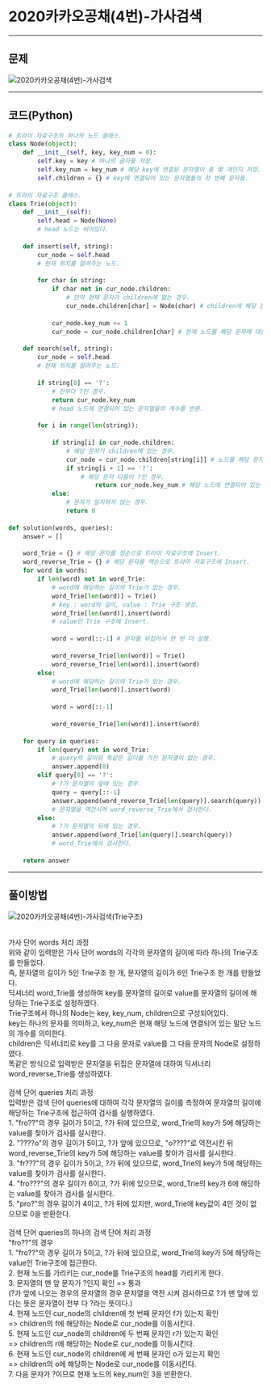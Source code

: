 # 2020카카오공채(4번)-가사검색

****

## 문제

![2020카카오공채(4번)-가사검색](/image_file/2020카카오공채(4번)-가사검색.png)

****

## 코드(Python)
```Python
# 트라이 자료구조의 하나의 노드 클래스.
class Node(object):
    def __init__(self, key, key_num = 0):
        self.key = key # 하나의 글자를 저장.
        self.key_num = key_num # 해당 key에 연결된 문자열이 총 몇 개인지 저장.
        self.children = {} # key에 연결되어 있는 문자열들의 첫 번째 문자들.

# 트라이 자료구조 클래스.
class Trie(object):
    def __init__(self):
        self.head = Node(None)
        # head 노드는 비어있다.

    def insert(self, string):
        cur_node = self.head
        # 현재 위치를 알려주는 노드.

        for char in string:
            if char not in cur_node.children:
                # 만약 현재 문자가 children에 없는 경우.
                cur_node.children[char] = Node(char) # children에 해당 문자에 대한 노드를 추가.

            cur_node.key_num += 1
            cur_node = cur_node.children[char] # 현재 노드를 해당 문자에 대한 다음 노드로 이동시킨다.

    def search(self, string):
        cur_node = self.head
        # 현재 위치를 알려주는 노드.

        if string[0] == '?':
            # 전부다 ?인 경우.
            return cur_node.key_num
            # head 노드에 연결되어 있는 문자열들의 개수를 반환.
        
        for i in range(len(string)):

            if string[i] in cur_node.children:
                # 해당 문자가 children에 있는 경우.
                cur_node = cur_node.children[string[i]] # 노드를 해당 문자에 대한 다음 노드로 이동시킨다.
                if string[i + 1] == '?':
                    # 해당 문자 다음이 ?인 경우.
                        return cur_node.key_num # 해당 노드에 연결되어 있는 문자열들의 개수를 반환.
            else:
                # 문자가 일치하지 않는 경우.
                return 0

def solution(words, queries):
    answer = []

    word_Trie = {} # 해당 문자를 정순으로 트라이 자료구조에 Insert.
    word_reverse_Trie = {} # 해당 문자를 역순으로 트라이 자료구조에 Insert.
    for word in words:
        if len(word) not in word_Trie:
            # word에 해당하는 길이의 Trie가 없는 경우.
            word_Trie[len(word)] = Trie()
            # key : word의 길이, value : Trie 구조 생성.
            word_Trie[len(word)].insert(word)
            # value인 Trie 구조에 Insert.

            word = word[::-1] # 문자를 뒤집어서 한 번 더 실행.

            word_reverse_Trie[len(word)] = Trie()
            word_reverse_Trie[len(word)].insert(word)
        else:
            # word에 해당하는 길이의 Trie가 있는 경우.
            word_Trie[len(word)].insert(word)

            word = word[::-1]

            word_reverse_Trie[len(word)].insert(word)

    for query in queries:
        if len(query) not in word_Trie:
            # query의 길이와 똑같은 길이를 가진 문자열이 없는 경우.
            answer.append(0)
        elif query[0] == '?':
            # ?가 문자열의 앞에 있는 경우.
            query = query[::-1]
            answer.append(word_reverse_Trie[len(query)].search(query))
            # 문자열을 역전시켜 word_reverse_Trie에서 검사한다.
        else:
            # ?가 문자열의 뒤에 있는 경우.
            answer.append(word_Trie[len(query)].search(query))
            # word_Trie에서 검사한다.

    return answer
```

****

## 풀이방법

![2020카카오공채(4번)-가사검색(Trie구조)](/image_file/2020카카오공채(4번)-가사검색(Trie구조).png)

<br>가사 단어 words 처리 과정
<br> 위와 같이 입력받은 가사 단어 words의 각각의 문자열의 길이에 따라 하나의 Trie구조를 만들었다.
<br> 즉, 문자열의 길이가 5인 Trie구조 한 개, 문자열의 길이가 6인 Trie구조 한 개를 만들었다.
<br> 딕셔너리 word_Trie를 생성하여 key를 문자열의 길이로 value를 문자열의 길이에 해당하는 Trie구조로 설정하였다.
<br> Trie구조에서 하나의 Node는 key, key_num, children으로 구성되어있다.
<br> key는 하나의 문자를 의미하고, key_num은 현재 해당 노드에 연결되어 있는 말단 노드의 개수를 의미한다.
<br> children은 딕셔너리로 key를 그 다음 문자로 value를 그 다음 문자의 Node로 설정하였다.
<br> 똑같은 방식으로 입력받은 문자열을 뒤집은 문자열에 대하여 딕셔너리 word_reverse_Trie를 생성하였다.
<br>
<br> 검색 단어 queries 처리 과정
<br> 입력받은 검색 단어 queries에 대하여 각각 문자열의 길이를 측정하여 문자열의 길이에 해당하는 Trie구조에 접근하여 검사를 실행하였다.
<br> 1. "fro??"의 경우 길이가 5이고, ?가 뒤에 있으므로, word_Trie의 key가 5에 해당하는 value를 찾아가 검사를 실시한다.
<br> 2. "????o"의 경우 길이가 5이고, ?가 앞에 있으므로, "o????"로 역전시킨 뒤 word_reverse_Trie의 key가 5에 해당하는 value를 찾아가 검사를 실시한다.
<br> 3. "fr???"의 경우 길이가 5이고, ?가 뒤에 있으므로, word_Trie의 key가 5에 해당하는 value를 찾아가 검사를 실시한다.
<br> 4. "fro???"의 경우 길이가 6이고, ?가 뒤에 있으므로, word_Trie의 key가 6에 해당하는 value를 찾아가 검사를 실시한다.
<br> 5. "pro?"의 경우 길이가 4이고, ?가 뒤에 있지만, word_Trie에 key값이 4인 것이 없으므로 0을 반환한다.
<br>
<br> 검색 단어 queries의 하나의 검색 단어 처리 과정
<br> "fro??"의 경우
<br> 1. "fro??"의 경우 길이가 5이고, ?가 뒤에 있으므로, word_Trie의 key가 5에 해당하는 value인 Trie구조에 접근한다.
<br> 2. 현재 노드를 가리키는 cur_node를 Trie구조의 head를 가리키게 한다.
<br> 3. 문자열의 맨 앞 문자가 ?인지 확인 => 통과
<br> (?가 앞에 나오는 경우의 문자열의 경우 문자열을 역전 시켜 검사하므로 ?가 맨 앞에 있다는 뜻은 문자열이 전부 다 ?라는 뜻이다.)
<br> 4. 현재 노드인 cur_node의 children에 첫 번째 문자인 f가 있는지 확인
<br> => children의 f에 해당하는 Node로 cur_node를 이동시킨다.
<br> 5. 현재 노드인 cur_node의 children에 두 번째 문자인 r가 있는지 확인
<br> => children의 r에 해당하는 Node로 cur_node를 이동시킨다.
<br> 6. 현재 노드인 cur_node의 children에 세 번째 문자인 o가 있는지 확인
<br> => children의 o에 해당하는 Node로 cur_node를 이동시킨다.
<br> 7. 다음 문자가 ?이므로 현재 노드의 key_num인 3을 반환한다.
